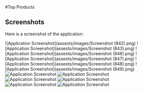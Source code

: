 #Top Products

## Screenshots

Here is a screenshot of the application:

![Application Screenshot](assests/images/Screenshot (842).png)
![Application Screenshot](assests/images/Screenshot (843).png)
![Application Screenshot](assests/images/Screenshot (846).png)
![Application Screenshot](assests/images/Screenshot (847).png)
![Application Screenshot](assests/images/Screenshot (848).png)
![Application Screenshot](assests/images/Screenshot (849).png)
![Application Screenshot]([[https://github.com/username/repository/blob/main/assets/images/screenshot.png](https://github.com/yshagit31/1JS21CS131/blob/main/Screenshot%20(842).png)](https://github.com/yshagit31/1JS21CS131/issues/1))
![Application Screenshot]([https://github.com/username/repository/blob/main/assets/images/screenshot.png](https://github.com/yshagit31/1JS21CS131/blob/main/Screenshot%20(843).png))
![Application Screenshot]([https://github.com/username/repository/blob/main/assets/images/screenshot.png](https://github.com/yshagit31/1JS21CS131/blob/main/Screenshot%20(846).png))
![Application Screenshot]([https://github.com/username/repository/blob/main/assets/images/screenshot.png](https://github.com/yshagit31/1JS21CS131/blob/main/Screenshot%20(847).png))
![Application Screenshot]([https://github.com/username/repository/blob/main/assets/images/screenshot.png](https://github.com/yshagit31/1JS21CS131/blob/main/Screenshot%20(848).png))
![Application Screenshot]([https://github.com/username/repository/blob/main/assets/images/screenshot.png](https://github.com/yshagit31/1JS21CS131/blob/main/Screenshot%20(849).png))

